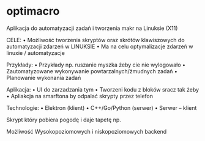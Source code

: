 # optimacro
Aplikacja do automatyzacji zadań i tworzenia makr na Linuksie (X11)

CELE:
•	Możliwość tworzenia skryptów oraz skrótów klawiszowych do automatyzacji zdarzeń w LINUKSIE 
•	Ma na celu optymalizacje zdarzeń w linuxie / automatyzacje

Przykłady:
•	Przykłady np. ruszanie myszka żeby cie nie wylogowało 
•	Zautomatyzowane wykonywanie powtarzalnych/żmudnych zadań
•	Planowanie wykonania zadań

Aplikacja: 
•	UI do zarzadzania tym 
•	Tworzeni kodu z bloków sracz tak żeby 
•	Apliakcja na smarftona by odpalać skrypty przez telefon

Technologie:
•	Elektron (klient)
•	C++/Go/Python (serwer)
•	Serwer – klient  


Skrypt który pobiera pogodę i daje tapetę np.

Możliwość Wysokopoziomowych i niskopoziomowych backend









